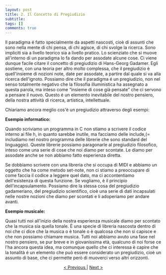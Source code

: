 ```yaml
---
layout: post
title: 2. Il Concetto di Pregiudizio
subtitle:
tags: []
comments: true
---
```


Il paradigma é fatto specialmente da aspetti nascosti, cioè di assunti che sono nella mente di chi pensa, di chi agisce, di chi svolge la ricerca. Sono impliciti sia a livello teorico sia a livello pratico. Lo scienziato che si muove all'interno di un paradigma lo fa dando per assodate alcune cose.
Ci viene dunque facile citare il concetto di pregiudizio di Hans-Georg Gadamer. Egli sostiene, con una teoria per altro molto complessa, che il pregiudizio è quell'insieme di nozioni note, date per assodate, a partire dal quale si va alla ricerca dell'ignoto. Possiamo dire che il paradigma é un pregiudizio, non nel senso totalmente negativo che la filosofia illuministica ha assegnato a questa parola, ma inteso come “insieme di cose già pensate” che ci servono a pensare il nuovo. Questo é un elemento inevitabile del nostro pensiero, della nostra attività di ricerca, artistica, intellettuale.


Chiariamo ancora meglio cos'è un pregiudizio attraverso degli esempi:


**Esempio informatico:**


Quando scriviamo un programma in C non stiamo a scrivere il codice interno ai file h, in quanto sarebbe inutile, ma facciamo delle include,(= includiamo nel nostro programma delle librerie che sono standard del linguaggio). Queste librerie possiamo paragonarle al pregiudizio filosofico, inteso come una serie di cose che noi diamo per scontate. Le diamo per assodate anche se non abbiamo fatto esperienza diretta.


Se dobbiamo scrivere con una libreria che si occupa di MIDI e abbiamo un oggetto che ha come metodo set-note, non ci stiamo a preoccupare di come faccia il codice a leggere quel dato, ma ci accontentiamo dell'esistenza di questa funzione. Se vogliamo, è il principio dell'incapsulamento. Possiamo dire la stessa cosa del pregiudizio gadameriano, del pregiudizio scientifico, cioè una serie di dati incapsulati nelle nostre nozioni che diamo per scontati e li adoperiamo per andare avanti.


**Esempio musicale:**


Quasi tutti noi all'inizio della nostra esperienza musicale diamo per scontato che la musica sia quella tonale. È una specie di libreria nascosta dentro di noi che ci dice che la musica o è tonale o è qualcosa che non si capisce e che non possiamo chiamare musica. Tutti noi abbiamo avuto una fase nel nostro pensiero, se pur breve e in giovanissima età, qualcuno di noi forse ce l'ha ancora questa idea, ma comunque quello che ci interessa è capire che la tonalità é un elemento che può essere considerato un pregiudizio, cioè un assunto di base, che ci permette però di muoverci verso altri orizzonti.


<p style="text-align:center">
<a href="https://velitch.github.io/velitch/2021-11-02-01_01_il_paradigma/">< Previous </a>
|
<a href="https://velitch.github.io/velitch/2021-11-02-01_03_da_cosa_è_costituito_un_paradigma/">Next ></a>
</p>
